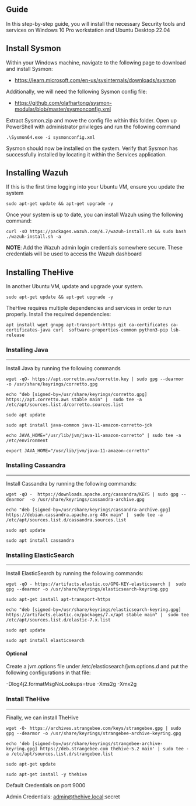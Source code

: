 ## Guide
In this step-by-step guide, you will install the necessary Security tools and services on Windows 10 Pro workstation and Ubuntu Desktop 22.04 
## Install Sysmon
Within your Windows machine, navigate to the following page to download and install Sysmon:

- https://learn.microsoft.com/en-us/sysinternals/downloads/sysmon

Additionally, we will need the following Sysmon config file:

- https://github.com/olafhartong/sysmon-modular/blob/master/sysmonconfig.xml

Extract Sysmon.zip and move the config file within this folder. 
Open up PowerShell with administrator privileges and run the following command

```.\Sysmon64.exe -i sysmonconfig.xml```

Sysmon should now be installed on the system. Verify that Sysmon has successfully installed  by locating it within the Services application.
## Installing Wazuh
If this is the first time logging into your Ubuntu VM, ensure you update the system

```sudo apt-get update && apt-get upgrade -y``` 

Once your system is up to date, you can install Wazuh using the following command: 

```curl -sO https://packages.wazuh.com/4.7/wazuh-install.sh && sudo bash ./wazuh-install.sh -a```

**NOTE**: Add the Wazuh admin login credentials somewhere secure. These credentials will be used to access the Wazuh dashboard
## Installing TheHive
In another Ubuntu VM, update and upgrade your system.

```sudo apt-get update && apt-get upgrade -y```

TheHive requires multiple dependencies and services in order to run properly. Install the required dependencies:

```apt install wget gnupg apt-transport-https git ca-certificates ca-certificates-java curl  software-properties-common python3-pip lsb-release```

### Installing Java
---
Install Java by running the following commands

```wget -qO- https://apt.corretto.aws/corretto.key | sudo gpg --dearmor  -o /usr/share/keyrings/corretto.gpg```

```echo "deb [signed-by=/usr/share/keyrings/corretto.gpg] https://apt.corretto.aws stable main" |  sudo tee -a /etc/apt/sources.list.d/corretto.sources.list```

```sudo apt update```

```sudo apt install java-common java-11-amazon-corretto-jdk```

```echo JAVA_HOME="/usr/lib/jvm/java-11-amazon-corretto" | sudo tee -a /etc/environment``` 

```export JAVA_HOME="/usr/lib/jvm/java-11-amazon-corretto"```

### Installing Cassandra
---
Install Cassandra by running the following commands:

```wget -qO -  https://downloads.apache.org/cassandra/KEYS | sudo gpg --dearmor  -o /usr/share/keyrings/cassandra-archive.gpg```

```echo "deb [signed-by=/usr/share/keyrings/cassandra-archive.gpg] https://debian.cassandra.apache.org 40x main" |  sudo tee -a /etc/apt/sources.list.d/cassandra.sources.list```

```sudo apt update```

```sudo apt install cassandra```
### Installing ElasticSearch
---
Install ElasticSearch by running the following commands:

```wget -qO - https://artifacts.elastic.co/GPG-KEY-elasticsearch |  sudo gpg --dearmor -o /usr/share/keyrings/elasticsearch-keyring.gpg```

```sudo apt-get install apt-transport-https```

```echo "deb [signed-by=/usr/share/keyrings/elasticsearch-keyring.gpg] https://artifacts.elastic.co/packages/7.x/apt stable main" |  sudo tee /etc/apt/sources.list.d/elastic-7.x.list```

```sudo apt update```

```sudo apt install elasticsearch```
#### Optional 
Create a jvm.options file under /etc/elasticsearch/jvm.options.d and put the following configurations in that file:

-Dlog4j2.formatMsgNoLookups=true
-Xms2g
-Xmx2g
### Install TheHive
---
Finally, we can install TheHive

```wget -O- https://archives.strangebee.com/keys/strangebee.gpg | sudo gpg --dearmor -o /usr/share/keyrings/strangebee-archive-keyring.gpg```

```echo 'deb [signed-by=/usr/share/keyrings/strangebee-archive-keyring.gpg] https://deb.strangebee.com thehive-5.2 main' | sudo tee -a /etc/apt/sources.list.d/strangebee.list```

```sudo apt-get update```

```sudo apt-get install -y thehive```

Default Credentials on port 9000

Admin Credentials: admin@thehive.local:secret